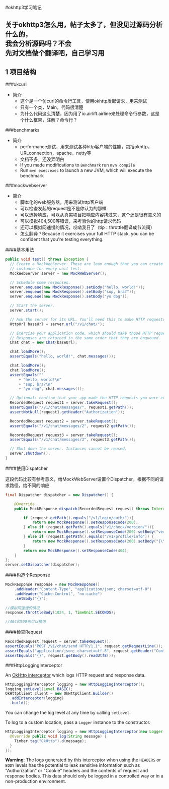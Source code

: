 #okhttp3学习笔记

关于okhttp3怎么用，帖子太多了，但没见过源码分析什么的，  
我会分析源码吗？不会  
先对文档做个翻译吧，自己学习用
-------------------------------------------------------

## 1 项目结构

###okcurl

* 简介
    * 这个是一个仿curl的命令行工具，使用okhttp发起请求，用来测试
    * 只有一个类，Main，代码很清楚
    * 为什么代码这么清楚，因为用了io.airlift.airline来处理命令行参数，这是个什么框架，注解？命令行？


###benchmarks

* 简介
    * performance测试，用来测试各种http客户端的性能，包括okhttp，URLconnection，apache，netty等
    * 文档不多，还没弄明白
    * If you made modifications to `Benchmark` run `mvn compile`
    * Run `mvn exec:exec` to launch a new JVM, which will execute the benchmark
    

###mockwebserver

* 简介
    * 脚本化的web服务器，用来测试http客户端
    * 可以检查发起的request是不是你认为的那样
    * 可以选择响应，可以从真实项目把响应内容拷过来，这个还是很有意义的
    * 可以模拟404,500等错误，来考验你的http请求代码
    * 还可以模拟网速慢的情况，哎呦我日了（tip：throttle翻译成节流阀）
    * 怎么翻译？Because it exercises your full HTTP stack, you can be confident that you're testing everything.
    
####基本用法

```java
public void test() throws Exception {
  // Create a MockWebServer. These are lean enough that you can create a new
  // instance for every unit test.
  MockWebServer server = new MockWebServer();

  // Schedule some responses.
  server.enqueue(new MockResponse().setBody("hello, world!"));
  server.enqueue(new MockResponse().setBody("sup, bra?"));
  server.enqueue(new MockResponse().setBody("yo dog"));

  // Start the server.
  server.start();

  // Ask the server for its URL. You'll need this to make HTTP requests.
  HttpUrl baseUrl = server.url("/v1/chat/");

  // Exercise your application code, which should make those HTTP requests.
  // Responses are returned in the same order that they are enqueued.
  Chat chat = new Chat(baseUrl);

  chat.loadMore();
  assertEquals("hello, world!", chat.messages());

  chat.loadMore();
  chat.loadMore();
  assertEquals(""
      + "hello, world!\n"
      + "sup, bra?\n"
      + "yo dog", chat.messages());

  // Optional: confirm that your app made the HTTP requests you were expecting.
  RecordedRequest request1 = server.takeRequest();
  assertEquals("/v1/chat/messages/", request1.getPath());
  assertNotNull(request1.getHeader("Authorization"));

  RecordedRequest request2 = server.takeRequest();
  assertEquals("/v1/chat/messages/2", request2.getPath());

  RecordedRequest request3 = server.takeRequest();
  assertEquals("/v1/chat/messages/3", request3.getPath());

  // Shut down the server. Instances cannot be reused.
  server.shutdown();
}
```

####使用Dispatcher

这段代码比较有参考意义，给MockWebServer设置个Dispatcher，根据不同的请求路径，给不同的响应
```java
final Dispatcher dispatcher = new Dispatcher() {

    @Override
    public MockResponse dispatch(RecordedRequest request) throws InterruptedException {

        if (request.getPath().equals("/v1/login/auth/")){
            return new MockResponse().setResponseCode(200);
        } else if (request.getPath().equals("v1/check/version/")){
            return new MockResponse().setResponseCode(200).setBody("version=9");
        } else if (request.getPath().equals("/v1/profile/info")) {
            return new MockResponse().setResponseCode(200).setBody("{\\\"info\\\":{\\\"name\":\"Lucas Albuquerque\",\"age\":\"21\",\"gender\":\"male\"}}");
        }
        return new MockResponse().setResponseCode(404);
    }
};
server.setDispatcher(dispatcher);
```

####构造个Response

```java
MockResponse response = new MockResponse()
    .addHeader("Content-Type", "application/json; charset=utf-8")
    .addHeader("Cache-Control", "no-cache")
    .setBody("{}");
    
//模拟网速慢的情况
response.throttleBody(1024, 1, TimeUnit.SECONDS);

//404和500也可以模仿
```

####检查Request

```java
RecordedRequest request = server.takeRequest();
assertEquals("POST /v1/chat/send HTTP/1.1", request.getRequestLine());
assertEquals("application/json; charset=utf-8", request.getHeader("Content-Type"));
assertEquals("{}", request.getBody().readUtf8());
```


###HttpLoggingInterceptor

An [OkHttp interceptor][1] which logs HTTP request and response data.

```java
HttpLoggingInterceptor logging = new HttpLoggingInterceptor();
logging.setLevel(Level.BASIC);
OkHttpClient client = new OkHttpClient.Builder()
  .addInterceptor(logging)
  .build();
```

You can change the log level at any time by calling `setLevel`.

To log to a custom location, pass a `Logger` instance to the constructor.
```java
HttpLoggingInterceptor logging = new HttpLoggingInterceptor(new Logger() {
  @Override public void log(String message) {
    Timber.tag("OkHttp").d(message);
  }
});
```

**Warning**: The logs generated by this interceptor when using the `HEADERS` or `BODY` levels has
the potential to leak sensitive information such as "Authorization" or "Cookie" headers and the
contents of request and response bodies. This data should only be logged in a controlled way or in
a non-production environment.

 [1]: https://github.com/square/okhttp/wiki/Interceptors